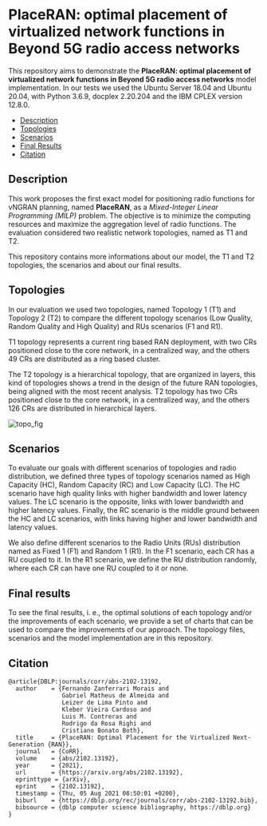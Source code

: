 
# PlaceRAN: optimal placement of virtualized network functions in Beyond 5G radio access networks

This repository aims to demonstrate the **PlaceRAN: optimal placement of virtualized network functions in Beyond 5G radio access networks** model implementation.  In our tests we used the Ubuntu Server 18.04 and Ubuntu 20.04, with Python 3.6.9, docplex 2.20.204 and the IBM CPLEX version 12.8.0.

- [Description](#description)
- [Topologies](#topologies)
- [Scenarios](#scenarios)
- [Final Results](#final-results)
- [Citation](#citation)

## Description
This work proposes the first exact model for positioning radio functions for vNGRAN planning, named **PlaceRAN**, as a *Mixed-Integer Linear Programming (MILP)* problem. The objective is to minimize the computing resources and maximize the aggregation level of radio functions. The evaluation considered two realistic network topologies, named as T1 and T2. 

This repository contains more informations about our model, the T1 and T2 topologies, the scenarios and about our final results.

## Topologies
In our evaluation we used two topologies, named Topology 1 (T1) and Topology 2 (T2) to compare the different topology scenarios (Low Quality, Random Quality and High Quality) and RUs scenarios (F1 and R1). 

T1 topology represents a current ring based RAN deployment, with two CRs positioned close to the core network, in a centralized way, and the others 49 CRs are distributed as a ring based cluster. 

The T2 topology is a hierarchical topology, that are organized in layers, this kind of topologies shows a trend in the design of the future RAN topologies, being aligned with the most recent analysis. T2 topology has two CRs positioned close to the core network, in a centralized way, and the others 126 CRs are distributed in hierarchical layers.

![topo_fig](https://github.com/LABORA-INF-UFG/paper-GLCK-2021/blob/main/topo_fig.png)

## Scenarios

To evaluate our goals with different scenarios of topologies and radio distribution, we defined three types of topology scenarios named as High Capacity (HC), Random Capacity (RC) and Low Capacity (LC). The HC scenario have high quality links with higher bandwidth and lower latency values. The LC scenario is the opposite, links with lower bandwidth and higher latency values. Finally, the RC scenario is the middle ground between the HC and LC scenarios, with links having higher and lower bandwidth and latency values.

We also define different scenarios to the Radio Units (RUs) distribution named as Fixed 1 (F1) and Random 1 (R1). In the F1 scenario, each CR has a RU coupled to it. In the R1 scenario, we define the RU distribution randomly, where each CR can have one RU coupled to it or none.

## Final results

To see the final results, i. e., the optimal solutions of each topology and/or the improvements of each scenario, we provide a set of charts that can be used to compare the improvements of our approach. The topology files, scenarios and the model implementation are in this repository.

## Citation

```
@article{DBLP:journals/corr/abs-2102-13192,
  author    = {Fernando Zanferrari Morais and
               Gabriel Matheus de Almeida and
               Leizer de Lima Pinto and
               Kleber Vieira Cardoso and
               Luis M. Contreras and
               Rodrigo da Rosa Righi and
               Cristiano Bonato Both},
  title     = {PlaceRAN: Optimal Placement for the Virtualized Next-Generation {RAN}},
  journal   = {CoRR},
  volume    = {abs/2102.13192},
  year      = {2021},
  url       = {https://arxiv.org/abs/2102.13192},
  eprinttype = {arXiv},
  eprint    = {2102.13192},
  timestamp = {Thu, 05 Aug 2021 08:50:01 +0200},
  biburl    = {https://dblp.org/rec/journals/corr/abs-2102-13192.bib},
  bibsource = {dblp computer science bibliography, https://dblp.org}
}
```
